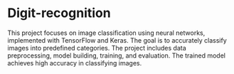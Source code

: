 # Digit-recognition
This project focuses on image classification using neural networks, implemented with TensorFlow and Keras. The goal is to accurately classify images into predefined categories. The project includes data preprocessing, model building, training, and evaluation. The trained model achieves high accuracy in classifying images.
